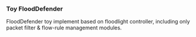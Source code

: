 ### Toy FloodDefender

FloodDefender toy implement based on floodlight controller, including only packet filter & flow-rule management modules.
 
